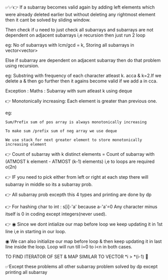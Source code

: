 ✅✅👉 If a subarray becomes valid again by adding left elements which were already deleted earlier but without deleting any rightmost element then it cant be solved by sliding window.

Then check if u need to just check all subarrays and subarrays are not dependent on adjacent subarrays i,e recursion then just run 2 loop 

eg: No of subarrays with lcm/gcd = k, Storing all subarrays in vector<vector<int>>

Else if subarray are dependent on adjacent subarray then do that problem using recursion.

eg: Substring with frequency of each character atleast k. acca & k=2.If we delete a & then go further then it agains become valid if we add a in cca.

Exception : Maths : Subarray with sum atleast k using deque

👉 Monotonically increasing: Each element is greater than previous one.

eg: 
    
    Sum/Prefix sum of pos array is always monotonically increasing
    
    To make sum /prefix sum of neg array we use deque
    
    We use stack for next greater element to store monotonically increasing element

👉 Count of subarray with k distinct elements = Count of subarray with (ATMOST k element - ATMOST (k-1) elements) i,e to loops are required o(2n)

👉 IF you need to pick either from left or right at each step there will subarray in middle so its a subarray prob.

👉 All subarray prob excepth this 4 types and printing are done by dp

👉 For hashing char to int : s[i]-'a' because a-'a'=0  Any character minus itself is 0 in coding except integers(never used).

👉 ◉ Since we dont intialize our map before loop we keep updating it in 1st line i,e in starting in our loop.

◉ We can also initialize our map before loop & then keep updating it in last line inside the loop. Loop will run till i=0 to i<n in both cases.

TO FIND ITERATOR OF SET & MAP SIMILAR TO VECTOR *i > *(i-1)
🤜

✅Except these problems all other subarray problem solved by dp except printing all subarray
